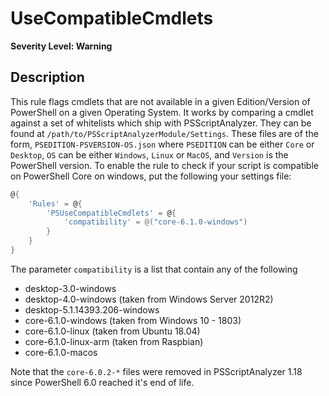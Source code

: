 # UseCompatibleCmdlets

**Severity Level: Warning**

## Description

This rule flags cmdlets that are not available in a given Edition/Version of PowerShell on a given Operating System. It works by comparing a cmdlet against a set of whitelists which ship with PSScriptAnalyzer. They can be found at `/path/to/PSScriptAnalyzerModule/Settings`. These files are of the form, `PSEDITION-PSVERSION-OS.json` where `PSEDITION` can be either `Core` or `Desktop`, `OS` can be either `Windows`, `Linux` or `MacOS`, and `Version` is the PowerShell version. To enable the rule to check if your script is compatible on PowerShell Core on windows, put the following your settings file:

```PowerShell
@{
    'Rules' = @{
        'PSUseCompatibleCmdlets' = @{
            'compatibility' = @("core-6.1.0-windows")
        }
    }
}
```

The parameter `compatibility` is a list that contain any of the following

- desktop-3.0-windows
- desktop-4.0-windows (taken from Windows Server 2012R2)
- desktop-5.1.14393.206-windows
- core-6.1.0-windows (taken from Windows 10 - 1803)
- core-6.1.0-linux (taken from Ubuntu 18.04)
- core-6.1.0-linux-arm (taken from Raspbian)
- core-6.1.0-macos

Note that the `core-6.0.2-*` files were removed in PSScriptAnalyzer 1.18 since PowerShell 6.0 reached it's end of life.
